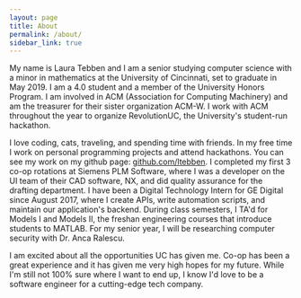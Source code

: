 ```yaml
---
layout: page
title: About
permalink: /about/
sidebar_link: true
---
```


My name is Laura Tebben and I am a senior studying computer science with a minor in mathematics at the University of Cincinnati, set to graduate in May 2019. I am a 4.0 student and a member of the University Honors Program. I am involved in ACM (Association for Computing Machinery) and am the treasurer for their sister organization ACM-W. I work with ACM throughout the year to organize RevolutionUC, the University's student-run hackathon.

I love coding, cats, traveling, and spending time with friends. In my free time I work on personal programming projects and attend hackathons. You can see my work on my github page: [github.com/ltebben](https://github.com/ltebben). I completed my first 3 co-op rotations at Siemens PLM Software, where I was a developer on the UI team of their CAD software, NX, and did quality assurance for the drafting department. I have been a Digital Technology Intern for GE Digital since August 2017, where I create APIs, write automation scripts, and maintain our application's backend. During class semesters, I TA'd for Models I and Models II, the freshan engineering courses that introduce students to MATLAB. For my senior year, I will be researching computer security with Dr. Anca Ralescu.

I am excited about all the opportunities UC has given me. Co-op has been a great experience and it has given me very high hopes for my future. While I'm still not 100% sure where I want to end up, I know I'd love to be a software engineer for a cutting-edge tech company.

